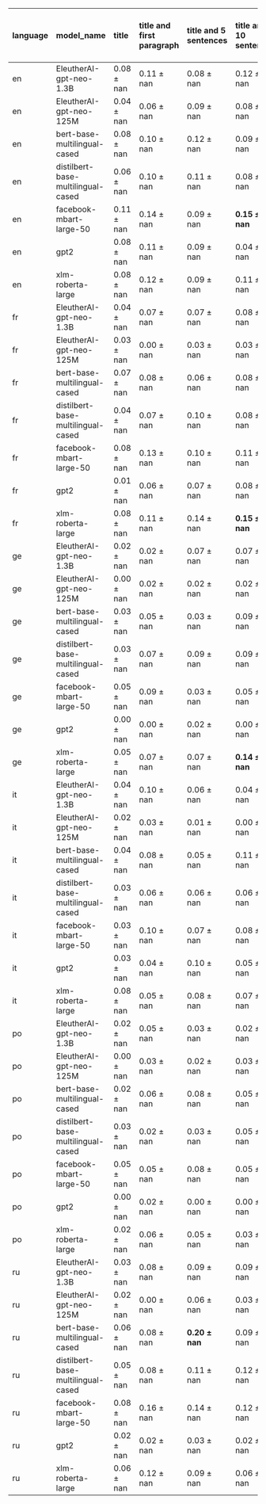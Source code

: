 | language   | model_name                         | title          | title and first paragraph   | title and 5 sentences   | title and 10 sentences   | title and first sentence each paragraph   | raw text           |
|:-----------|:-----------------------------------|:---------------|:----------------------------|:------------------------|:-------------------------|:------------------------------------------|:-------------------|
| en         | EleutherAI-gpt-neo-1.3B            | 0.08 $\pm$ nan | 0.11 $\pm$ nan              | 0.08 $\pm$ nan          | 0.12 $\pm$ nan           | 0.09 $\pm$ nan                            | 0                  |
| en         | EleutherAI-gpt-neo-125M            | 0.04 $\pm$ nan | 0.06 $\pm$ nan              | 0.09 $\pm$ nan          | 0.08 $\pm$ nan           | 0.08 $\pm$ nan                            | 0.07 $\pm$ nan     |
| en         | bert-base-multilingual-cased       | 0.08 $\pm$ nan | 0.10 $\pm$ nan              | 0.12 $\pm$ nan          | 0.09 $\pm$ nan           | 0.10 $\pm$ nan                            | 0.09 $\pm$ nan     |
| en         | distilbert-base-multilingual-cased | 0.06 $\pm$ nan | 0.10 $\pm$ nan              | 0.11 $\pm$ nan          | 0.08 $\pm$ nan           | 0.09 $\pm$ nan                            | 0.09 $\pm$ nan     |
| en         | facebook-mbart-large-50            | 0.11 $\pm$ nan | 0.14 $\pm$ nan              | 0.09 $\pm$ nan          | **0.15 $\pm$ nan**       | 0.11 $\pm$ nan                            | 0.12 $\pm$ nan     |
| en         | gpt2                               | 0.08 $\pm$ nan | 0.11 $\pm$ nan              | 0.09 $\pm$ nan          | 0.04 $\pm$ nan           | 0.08 $\pm$ nan                            | 0.10 $\pm$ nan     |
| en         | xlm-roberta-large                  | 0.08 $\pm$ nan | 0.12 $\pm$ nan              | 0.09 $\pm$ nan          | 0.11 $\pm$ nan           | 0.12 $\pm$ nan                            | **0.15 $\pm$ nan** |
| fr         | EleutherAI-gpt-neo-1.3B            | 0.04 $\pm$ nan | 0.07 $\pm$ nan              | 0.07 $\pm$ nan          | 0.08 $\pm$ nan           | 0.08 $\pm$ nan                            | 0                  |
| fr         | EleutherAI-gpt-neo-125M            | 0.03 $\pm$ nan | 0.00 $\pm$ nan              | 0.03 $\pm$ nan          | 0.03 $\pm$ nan           | 0.04 $\pm$ nan                            | 0.08 $\pm$ nan     |
| fr         | bert-base-multilingual-cased       | 0.07 $\pm$ nan | 0.08 $\pm$ nan              | 0.06 $\pm$ nan          | 0.08 $\pm$ nan           | 0.13 $\pm$ nan                            | 0.07 $\pm$ nan     |
| fr         | distilbert-base-multilingual-cased | 0.04 $\pm$ nan | 0.07 $\pm$ nan              | 0.10 $\pm$ nan          | 0.08 $\pm$ nan           | 0.08 $\pm$ nan                            | 0.10 $\pm$ nan     |
| fr         | facebook-mbart-large-50            | 0.08 $\pm$ nan | 0.13 $\pm$ nan              | 0.10 $\pm$ nan          | 0.11 $\pm$ nan           | 0.07 $\pm$ nan                            | 0.08 $\pm$ nan     |
| fr         | gpt2                               | 0.01 $\pm$ nan | 0.06 $\pm$ nan              | 0.07 $\pm$ nan          | 0.08 $\pm$ nan           | 0.04 $\pm$ nan                            | 0.08 $\pm$ nan     |
| fr         | xlm-roberta-large                  | 0.08 $\pm$ nan | 0.11 $\pm$ nan              | 0.14 $\pm$ nan          | **0.15 $\pm$ nan**       | 0.07 $\pm$ nan                            | 0.06 $\pm$ nan     |
| ge         | EleutherAI-gpt-neo-1.3B            | 0.02 $\pm$ nan | 0.02 $\pm$ nan              | 0.07 $\pm$ nan          | 0.07 $\pm$ nan           | 0.07 $\pm$ nan                            | 0                  |
| ge         | EleutherAI-gpt-neo-125M            | 0.00 $\pm$ nan | 0.02 $\pm$ nan              | 0.02 $\pm$ nan          | 0.02 $\pm$ nan           | 0.03 $\pm$ nan                            | 0.03 $\pm$ nan     |
| ge         | bert-base-multilingual-cased       | 0.03 $\pm$ nan | 0.05 $\pm$ nan              | 0.03 $\pm$ nan          | 0.09 $\pm$ nan           | 0.05 $\pm$ nan                            | 0.10 $\pm$ nan     |
| ge         | distilbert-base-multilingual-cased | 0.03 $\pm$ nan | 0.07 $\pm$ nan              | 0.09 $\pm$ nan          | 0.09 $\pm$ nan           | 0.09 $\pm$ nan                            | 0.02 $\pm$ nan     |
| ge         | facebook-mbart-large-50            | 0.05 $\pm$ nan | 0.09 $\pm$ nan              | 0.03 $\pm$ nan          | 0.05 $\pm$ nan           | 0.09 $\pm$ nan                            | 0.12 $\pm$ nan     |
| ge         | gpt2                               | 0.00 $\pm$ nan | 0.00 $\pm$ nan              | 0.02 $\pm$ nan          | 0.00 $\pm$ nan           | 0.03 $\pm$ nan                            | 0.02 $\pm$ nan     |
| ge         | xlm-roberta-large                  | 0.05 $\pm$ nan | 0.07 $\pm$ nan              | 0.07 $\pm$ nan          | **0.14 $\pm$ nan**       | 0.09 $\pm$ nan                            | 0.07 $\pm$ nan     |
| it         | EleutherAI-gpt-neo-1.3B            | 0.04 $\pm$ nan | 0.10 $\pm$ nan              | 0.06 $\pm$ nan          | 0.04 $\pm$ nan           | 0.05 $\pm$ nan                            | 0                  |
| it         | EleutherAI-gpt-neo-125M            | 0.02 $\pm$ nan | 0.03 $\pm$ nan              | 0.01 $\pm$ nan          | 0.00 $\pm$ nan           | 0.04 $\pm$ nan                            | 0.09 $\pm$ nan     |
| it         | bert-base-multilingual-cased       | 0.04 $\pm$ nan | 0.08 $\pm$ nan              | 0.05 $\pm$ nan          | 0.11 $\pm$ nan           | 0.08 $\pm$ nan                            | **0.12 $\pm$ nan** |
| it         | distilbert-base-multilingual-cased | 0.03 $\pm$ nan | 0.06 $\pm$ nan              | 0.06 $\pm$ nan          | 0.06 $\pm$ nan           | 0.08 $\pm$ nan                            | 0.10 $\pm$ nan     |
| it         | facebook-mbart-large-50            | 0.03 $\pm$ nan | 0.10 $\pm$ nan              | 0.07 $\pm$ nan          | 0.08 $\pm$ nan           | 0.06 $\pm$ nan                            | 0.11 $\pm$ nan     |
| it         | gpt2                               | 0.03 $\pm$ nan | 0.04 $\pm$ nan              | 0.10 $\pm$ nan          | 0.05 $\pm$ nan           | 0.03 $\pm$ nan                            | 0.11 $\pm$ nan     |
| it         | xlm-roberta-large                  | 0.08 $\pm$ nan | 0.05 $\pm$ nan              | 0.08 $\pm$ nan          | 0.07 $\pm$ nan           | 0.07 $\pm$ nan                            | 0.09 $\pm$ nan     |
| po         | EleutherAI-gpt-neo-1.3B            | 0.02 $\pm$ nan | 0.05 $\pm$ nan              | 0.03 $\pm$ nan          | 0.02 $\pm$ nan           | 0.03 $\pm$ nan                            | 0                  |
| po         | EleutherAI-gpt-neo-125M            | 0.00 $\pm$ nan | 0.03 $\pm$ nan              | 0.02 $\pm$ nan          | 0.03 $\pm$ nan           | 0.03 $\pm$ nan                            | 0.02 $\pm$ nan     |
| po         | bert-base-multilingual-cased       | 0.02 $\pm$ nan | 0.06 $\pm$ nan              | 0.08 $\pm$ nan          | 0.05 $\pm$ nan           | 0.06 $\pm$ nan                            | 0.05 $\pm$ nan     |
| po         | distilbert-base-multilingual-cased | 0.03 $\pm$ nan | 0.02 $\pm$ nan              | 0.03 $\pm$ nan          | 0.05 $\pm$ nan           | 0.03 $\pm$ nan                            | 0.05 $\pm$ nan     |
| po         | facebook-mbart-large-50            | 0.05 $\pm$ nan | 0.05 $\pm$ nan              | 0.08 $\pm$ nan          | 0.05 $\pm$ nan           | 0.03 $\pm$ nan                            | 0.08 $\pm$ nan     |
| po         | gpt2                               | 0.00 $\pm$ nan | 0.02 $\pm$ nan              | 0.00 $\pm$ nan          | 0.00 $\pm$ nan           | 0.02 $\pm$ nan                            | 0.00 $\pm$ nan     |
| po         | xlm-roberta-large                  | 0.02 $\pm$ nan | 0.06 $\pm$ nan              | 0.05 $\pm$ nan          | 0.03 $\pm$ nan           | 0.05 $\pm$ nan                            | **0.09 $\pm$ nan** |
| ru         | EleutherAI-gpt-neo-1.3B            | 0.03 $\pm$ nan | 0.08 $\pm$ nan              | 0.09 $\pm$ nan          | 0.09 $\pm$ nan           | 0.06 $\pm$ nan                            | 0                  |
| ru         | EleutherAI-gpt-neo-125M            | 0.02 $\pm$ nan | 0.00 $\pm$ nan              | 0.06 $\pm$ nan          | 0.03 $\pm$ nan           | 0.00 $\pm$ nan                            | 0.03 $\pm$ nan     |
| ru         | bert-base-multilingual-cased       | 0.06 $\pm$ nan | 0.08 $\pm$ nan              | **0.20 $\pm$ nan**      | 0.09 $\pm$ nan           | 0.14 $\pm$ nan                            | 0.06 $\pm$ nan     |
| ru         | distilbert-base-multilingual-cased | 0.05 $\pm$ nan | 0.08 $\pm$ nan              | 0.11 $\pm$ nan          | 0.12 $\pm$ nan           | 0.09 $\pm$ nan                            | 0.08 $\pm$ nan     |
| ru         | facebook-mbart-large-50            | 0.08 $\pm$ nan | 0.16 $\pm$ nan              | 0.14 $\pm$ nan          | 0.12 $\pm$ nan           | 0.11 $\pm$ nan                            | 0.11 $\pm$ nan     |
| ru         | gpt2                               | 0.02 $\pm$ nan | 0.02 $\pm$ nan              | 0.03 $\pm$ nan          | 0.02 $\pm$ nan           | 0.02 $\pm$ nan                            | 0.03 $\pm$ nan     |
| ru         | xlm-roberta-large                  | 0.06 $\pm$ nan | 0.12 $\pm$ nan              | 0.09 $\pm$ nan          | 0.06 $\pm$ nan           | 0.14 $\pm$ nan                            | 0.12 $\pm$ nan     |